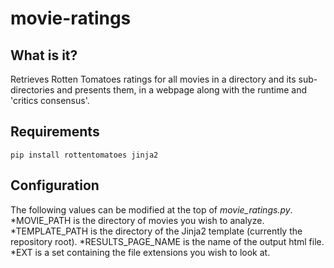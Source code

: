 movie-ratings
=============

## What is it?

Retrieves Rotten Tomatoes ratings for all movies in a directory and its sub-directories and presents them, in a webpage along with the runtime and 'critics consensus'.

## Requirements

`pip install rottentomatoes jinja2`

## Configuration

The following values can be modified at the top of *movie_ratings.py*.
*MOVIE_PATH is the directory of movies you wish to analyze.
*TEMPLATE_PATH is the directory of the Jinja2 template (currently the repository root).
*RESULTS_PAGE_NAME is the name of the output html file.
*EXT is a set containing the file extensions you wish to look at.
